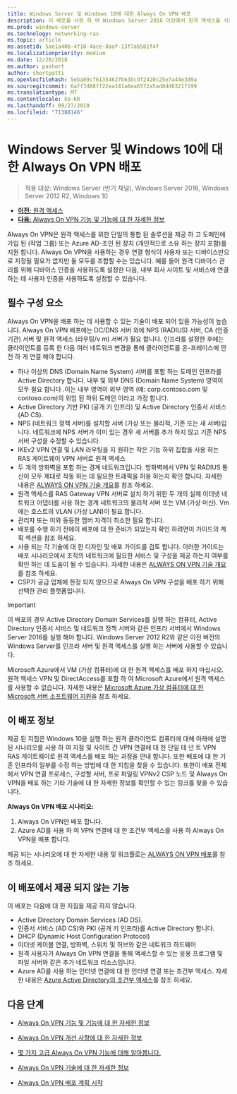 ```yaml
---
title: Windows Server 및 Windows 10에 대한 Always On VPN 배포
description: 이 배포를 사용 하 여 Windows Server 2016 이상에서 원격 액세스를 사용 하 여 원격 직원의 VPN (가상 사설망) 연결 Always On 배포 하 고 Windows 10 클라이언트 컴퓨터에 대 한 Always On VPN 프로필을 배포할 수 있습니다.
ms.prod: windows-server
ms.technology: networking-ras
ms.topic: article
ms.assetid: 5ae1a40b-4f10-4ace-8aaf-13f7ab581f4f
ms.localizationpriority: medium
ms.date: 12/20/2018
ms.author: pashort
author: shortpatti
ms.openlocfilehash: 5eba89cf61354627b63bcdf2420c25e7a44e3d9a
ms.sourcegitcommit: 6aff3d88ff22ea141a6ea6572a5ad8dd6321f199
ms.translationtype: MT
ms.contentlocale: ko-KR
ms.lasthandoff: 09/27/2019
ms.locfileid: "71388146"
---
```

# <a name="always-on-vpn-deployment-for-windows-server-and-windows-10"></a>Windows Server 및 Windows 10에 대 한 Always On VPN 배포

>적용 대상: Windows Server (반기 채널), Windows Server 2016, Windows Server 2012 R2, Windows 10

- [**이전:** 원격 액세스](../../../Remote-Access.md)<br>
- [**다음:** Always On VPN 기능 및 기능에 대 한 자세한 정보](../../vpn-map-da.md)

Always On VPN은 원격 액세스를 위한 단일의 통합 된 솔루션을 제공 하 고 도메인에 가입 된 (작업 그룹) 또는 Azure AD-조인 된 장치 (개인적으로 소유 하는 장치 포함)를 지원 합니다. Always On VPN을 사용하는 경우 연결 형식이 사용자 또는 디바이스만으로 지정될 필요가 없지만 둘 모두를 조합할 수는 있습니다. 예를 들어 원격 디바이스 관리를 위해 디바이스 인증을 사용하도록 설정한 다음, 내부 회사 사이트 및 서비스에 연결하는 데 사용자 인증을 사용하도록 설정할 수 있습니다.

## <a name="prerequisites"></a>필수 구성 요소

Always On VPN을 배포 하는 데 사용할 수 있는 기술이 배포 되어 있을 가능성이 높습니다. Always On VPN 배포에는 DC/DNS 서버 외에 NPS (RADIUS) 서버, CA (인증 기관) 서버 및 원격 액세스 (라우팅/v m) 서버가 필요 합니다. 인프라를 설정한 후에는 클라이언트를 등록 한 다음 여러 네트워크 변경을 통해 클라이언트를 온-프레미스에 안전 하 게 연결 해야 합니다.

- 하나 이상의 DNS (Domain Name System) 서버를 포함 하는 도메인 인프라를 Active Directory 합니다. 내부 및 외부 DNS (Domain Name System) 영역이 모두 필요 합니다 .이는 내부 영역이 외부 영역 (예: corp.contoso.com 및 contoso.com)의 위임 된 하위 도메인 이라고 가정 합니다.
- Active Directory 기반 PKI (공개 키 인프라) 및 Active Directory 인증서 서비스 (AD CS).
- NPS (네트워크 정책 서버)를 설치할 서버 (가상 또는 물리적, 기존 또는 새 서버)입니다. 네트워크에 NPS 서버가 이미 있는 경우 새 서버를 추가 하지 않고 기존 NPS 서버 구성을 수정할 수 있습니다.
- IKEv2 VPN 연결 및 LAN 라우팅을 지 원하는 작은 기능 하위 집합을 사용 하는 RAS 게이트웨이 VPN 서버로 원격 액세스
- 두 개의 방화벽을 포함 하는 경계 네트워크입니다.  방화벽에서 VPN 및 RADIUS 통신이 모두 제대로 작동 하는 데 필요한 트래픽을 허용 하는지 확인 합니다. 자세한 내용은 [ALWAYS ON VPN 기술 개요](../always-on-vpn-technology-overview.md)를 참조 하세요.
- 원격 액세스를 RAS Gateway VPN 서버로 설치 하기 위한 두 개의 실제 이더넷 네트워크 어댑터를 사용 하는 경계 네트워크의 물리적 서버 또는 VM (가상 머신). Vm에는 호스트의 VLAN (가상 LAN)이 필요 합니다. 
- 관리자 또는 이와 동등한 멤버 자격이 최소한 필요 합니다.
- 배포를 수행 하기 전에이 배포에 대 한 준비가 되었는지 확인 하려면이 가이드의 계획 섹션을 참조 하세요.
- 사용 되는 각 기술에 대 한 디자인 및 배포 가이드를 검토 합니다. 이러한 가이드는 배포 시나리오에서 조직의 네트워크에 필요한 서비스 및 구성을 제공 하는지 여부를 확인 하는 데 도움이 될 수 있습니다. 자세한 내용은 [ALWAYS ON VPN 기술 개요](../always-on-vpn-technology-overview.md)를 참조 하세요.
- CSP가 공급 업체에 한정 되지 않으므로 Always On VPN 구성을 배포 하기 위해 선택한 관리 플랫폼입니다.

>[!IMPORTANT]
>이 배포의 경우 Active Directory Domain Services를 실행 하는 컴퓨터, Active Directory 인증서 서비스 및 네트워크 정책 서버와 같은 인프라 서버에서 Windows Server 2016를 실행 해야 합니다. Windows Server 2012 R2와 같은 이전 버전의 Windows Server를 인프라 서버 및 원격 액세스를 실행 하는 서버에 사용할 수 있습니다.
>
>Microsoft Azure에서 VM (가상 컴퓨터)에 대 한 원격 액세스를 배포 하지 마십시오. 원격 액세스 VPN 및 DirectAccess를 포함 하 여 Microsoft Azure에서 원격 액세스를 사용할 수 없습니다. 자세한 내용은 [Microsoft Azure 가상 컴퓨터에 대 한 Microsoft 서버 소프트웨어 지원](https://support.microsoft.com/help/2721672/microsoft-server-software-support-for-microsoft-azure-virtual-machines)을 참조 하세요.

## <a name="about-this-deployment"></a>이 배포 정보

제공 된 지침은 Windows 10을 실행 하는 원격 클라이언트 컴퓨터에 대해 아래에 설명 된 시나리오를 사용 하 여 지점 및 사이트 간 VPN 연결에 대 한 단일 테 넌 트 VPN RAS 게이트웨이로 원격 액세스를 배포 하는 과정을 안내 합니다. 또한 배포에 대 한 기존 인프라의 일부를 수정 하는 방법에 대 한 지침을 찾을 수 있습니다. 또한이 배포 전체에서 VPN 연결 프로세스, 구성할 서버, 프로 파일링 VPNv2 CSP 노드 및 Always On VPN을 배포 하는 기타 기술에 대 한 자세한 정보를 확인할 수 있는 링크를 찾을 수 있습니다.

**Always On VPN 배포 시나리오:**

1. Always On VPN만 배포 합니다.
2. Azure AD를 사용 하 여 VPN 연결에 대 한 조건부 액세스를 사용 하 Always On VPN을 배포 합니다.

제공 되는 시나리오에 대 한 자세한 내용 및 워크플로는 [ALWAYS ON VPN 배포](always-on-vpn-deploy-deployment.md)를 참조 하세요.

## <a name="what-isnt-provided-in-this-deployment"></a>이 배포에서 제공 되지 않는 기능

이 배포는 다음에 대 한 지침을 제공 하지 않습니다.

- Active Directory Domain Services (AD DS).
- 인증서 서비스 (AD CS)와 PKI (공개 키 인프라)를 Active Directory 합니다.
- DHCP (Dynamic Host Configuration Protocol)
- 이더넷 케이블 연결, 방화벽, 스위치 및 허브와 같은 네트워크 하드웨어
- 원격 사용자가 Always On VPN 연결을 통해 액세스할 수 있는 응용 프로그램 및 파일 서버와 같은 추가 네트워크 리소스입니다.
- Azure AD를 사용 하는 인터넷 연결에 대 한 인터넷 연결 또는 조건부 액세스. 자세한 내용은 [Azure Active Directory의 조건부 액세스](https://docs.microsoft.com/azure/active-directory/active-directory-conditional-access-azure-portal)를 참조 하세요.

## <a name="next-steps"></a>다음 단계

- [Always On VPN 기능 및 기능에 대 한 자세한 정보](../../vpn-map-da.md)

- [Always On VPN 개선 사항에 대 한 자세한 정보](../always-on-vpn-enhancements.md)

- [몇 가지 고급 Always On VPN 기능에 대해 알아봅니다.](always-on-vpn-adv-options.md)

- [Always On VPN 기술에 대 한 자세한 정보](../always-on-vpn-technology-overview.md)

- [Always On VPN 배포 계획 시작](always-on-vpn-deploy-deployment.md)